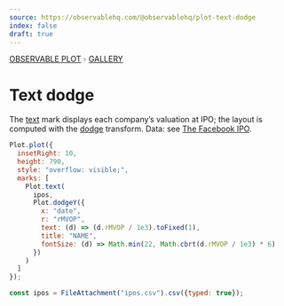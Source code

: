 ```yaml
---
source: https://observablehq.com/@observablehq/plot-text-dodge
index: false
draft: true
---
```


<div style="color: grey; font: 13px/25.5px var(--sans-serif); text-transform: uppercase;"><h1 style="display: none;">Plot: Text dodge</h1><a href="/plot">Observable Plot</a> › <a href="/@observablehq/plot-gallery">Gallery</a></div>

# Text dodge

The [text](https://observablehq.com/plot/marks/text) mark displays each company’s valuation at IPO; the layout is computed with the [dodge](https://observablehq.com/plot/transforms/dodge) transform. Data: see [The Facebook IPO](/@observablehq/plot-the-facebook-ipo).

```js echo
Plot.plot({
  insetRight: 10,
  height: 790,
  style: "overflow: visible;",
  marks: [
    Plot.text(
      ipos,
      Plot.dodgeY({
        x: "date",
        r: "rMVOP",
        text: (d) => (d.rMVOP / 1e3).toFixed(1),
        title: "NAME",
        fontSize: (d) => Math.min(22, Math.cbrt(d.rMVOP / 1e3) * 6)
      })
    )
  ]
});
```

```js echo
const ipos = FileAttachment("ipos.csv").csv({typed: true});
```
